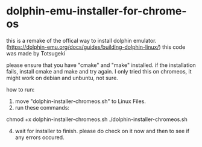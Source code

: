 # dolphin-emu-installer-for-chrome-os
this is a remake of the offical way to install dolphin emulator. (https://dolphin-emu.org/docs/guides/building-dolphin-linux/) this code was made by Totsugeki


please ensure that you have "cmake" and "make" installed.
if the installation fails, install cmake and make and try again.
I only tried this on chromeos, it might work on debian and unbuntu, not sure.


how to run:

1. move "dolphin-installer-chromeos.sh" to Linux Files.
2. run these commands:

chmod +x dolphin-installer-chromeos.sh
./dolphin-installer-chromeos.sh


4. wait for installer to finish. please do check on it now and then to see if any errors occured.
